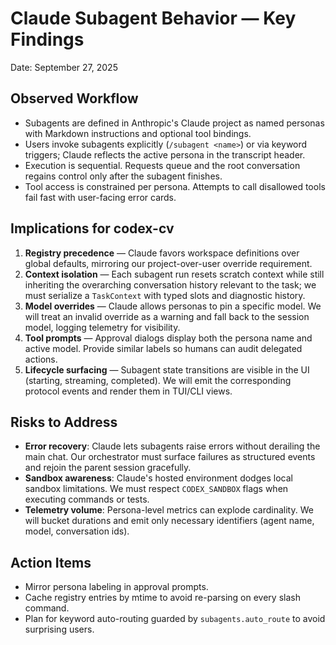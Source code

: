 # Claude Subagent Behavior — Key Findings

Date: September 27, 2025

## Observed Workflow

- Subagents are defined in Anthropic's Claude project as named personas with Markdown instructions and optional tool bindings.
- Users invoke subagents explicitly (`/subagent <name>`) or via keyword triggers; Claude reflects the active persona in the transcript header.
- Execution is sequential. Requests queue and the root conversation regains control only after the subagent finishes.
- Tool access is constrained per persona. Attempts to call disallowed tools fail fast with user-facing error cards.

## Implications for codex-cv

1. **Registry precedence** — Claude favors workspace definitions over global defaults, mirroring our project-over-user override requirement.
2. **Context isolation** — Each subagent run resets scratch context while still inheriting the overarching conversation history relevant to the task; we must serialize a `TaskContext` with typed slots and diagnostic history.
3. **Model overrides** — Claude allows personas to pin a specific model. We will treat an invalid override as a warning and fall back to the session model, logging telemetry for visibility.
4. **Tool prompts** — Approval dialogs display both the persona name and active model. Provide similar labels so humans can audit delegated actions.
5. **Lifecycle surfacing** — Subagent state transitions are visible in the UI (starting, streaming, completed). We will emit the corresponding protocol events and render them in TUI/CLI views.

## Risks to Address

- **Error recovery**: Claude lets subagents raise errors without derailing the main chat. Our orchestrator must surface failures as structured events and rejoin the parent session gracefully.
- **Sandbox awareness**: Claude's hosted environment dodges local sandbox limitations. We must respect `CODEX_SANDBOX` flags when executing commands or tests.
- **Telemetry volume**: Persona-level metrics can explode cardinality. We will bucket durations and emit only necessary identifiers (agent name, model, conversation ids).

## Action Items

- Mirror persona labeling in approval prompts.
- Cache registry entries by mtime to avoid re-parsing on every slash command.
- Plan for keyword auto-routing guarded by `subagents.auto_route` to avoid surprising users.

